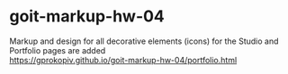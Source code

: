 # goit-markup-hw-04
Markup and design for all decorative elements (icons) for the Studio and Portfolio pages are added </br>
https://gprokopiv.github.io/goit-markup-hw-04/portfolio.html
